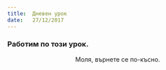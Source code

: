 ```yaml
---
title:  Дневен урок
date:   27/12/2017
---
```


### Работим по този урок.
<center>Моля, върнете се по-късно.</center>